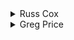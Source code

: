 <details>
<summary>
Russ Cox
</summary>

To count the squares, we first precompute the biggest square with lower right corner at any particular location. This is done by dynamic programming: the biggest square with lower right corner at (i, j) is the minimum of three numbers:

* the number of consecutive uneaten grid units to the left
* the number of consecutive uneaten grid units to the right
* one plus the size of the biggest square with lower right corner at (i-1, j-1)

Once we've computed this information, counting squares is simple: go to each lower right corner and increment the counters for every square size between 2 and the biggest square ending at that corner.

```cpp
#include <stdio.h>
#include <stdlib.h>
#include <string.h>
#include <assert.h>

#define MAXN 250

int goodsq[MAXN][MAXN];
int bigsq[MAXN][MAXN];
int tot[MAXN+1];

int
min(int a, int b)
{
    return a < b ? a : b;
}

void
main(void)
{
    FILE *fin, *fout;
    int i, j, k, l, n, sz;

    fin = fopen("range.in", "r");
    fout = fopen("range.out", "w");
    assert(fin != NULL && fout != NULL);

    fscanf(fin, "%d\n", &n);

    for(i=0; i<n; i++) {
	for(j=0; j<n; j++)
	    goodsq[i][j] = (getc(fin) == '1');
	assert(getc(fin) == '\n');
    }

    /* calculate size of biggest square with lower right corner (i,j) */
    for(i=0; i<n; i++) {
	for(j=0; j<n; j++) {
	    for(k=i; k>=0; k--)
		if(goodsq[k][j] == 0)
		    break;

	    for(l=j; l>=0; l--)
		if(goodsq[i][l] == 0)
		    break;

	    sz = min(i-k, j-l);
	    if(i > 0 && j > 0)
		sz = min(sz, bigsq[i-1][j-1]+1);

	    bigsq[i][j] = sz;
	}
    }

    /* now just count squares */
    for(i=0; i<n; i++)
    for(j=0; j<n; j++)
    for(k=2; k<=bigsq[i][j]; k++)
	tot[k]++;

    for(i=2; i<=n; i++)
	if(tot[i])
	    fprintf(fout, "%d %d\n", i, tot[i]);
				
    exit(0);
}
```

</details>

<details>
<summary>
Greg Price
</summary>

The posted solution runs in cubic time, with quadratic storage. With a little more cleverness in the dynamic programming, the task can be accomplished with only quadratic time and linear storage, and the same amount of code and coding effort. Instead of running back along the rows and columns from each square, we use the biggest-square values immediately to the west and north, so that each non-ravaged square's biggest-square value is one more than the minimum of the values to the west, north, and northwest. This saves time, bringing us from cubic to quadratic time.

Another improvement, which saves space and perhaps cleans up the code marginally, is to keep track of the number of squares of a given size as we go along. This obviates the need to keep a quadratic-size matrix of biggest-square values, because we only need the most recent row for continuing the computation. As for "ravaged" values, we only use each one once, all in order; we can just read those as we need them.

```cpp
#include <fstream.h>

ifstream fin("range.in");
ofstream fout("range.out");

const unsigned short maxn = 250 + 5;

unsigned short n;
char fieldpr;
unsigned short sq[maxn]; // biggest-square values
unsigned short sqpr;
unsigned short numsq[maxn]; // number of squares of each size

unsigned short
min3(unsigned short a, unsigned short b, unsigned short c)
{
	if ((a <= b) && (a <= c))
		return a;
	else 
		return (b <= c) ? b : c;
}

void
main()
{
	unsigned short r, c;
	unsigned short i;
	unsigned short tmp;

	fin >> n;

	for (c = 1; c <= n; c++)
		sq[c] = 0;

	for (i = 2; i <= n; i++)
		numsq[i] = 0;

	for (r = 1; r <= n; r++)
	{
		sqpr = 0;
		sq[0] = 0;
		for (c = 1; c <= n; c++)
		{
			fin >> fieldpr;
			if (!(fieldpr - '0'))
			{
				sqpr = sq[c];
				sq[c] = 0;
				continue;
			}

			// Only three values needed.
			tmp = 1 + min3(sq[c-1], sqpr, sq[c]);
			sqpr = sq[c];
			sq[c] = tmp;

			// Only count maximal squares, for now.
			if (sq[c] >= 2)
				numsq[ sq[c] ]++;
		}
	}

	// Count all squares, not just maximal. 
	for (i = n-1; i >= 2; i--)
		numsq[i] += numsq[i+1];

	for (i = 2; i <= n && numsq[i]; i++)
		fout << i << ' ' << numsq[i] << endl;
}
```

</details>